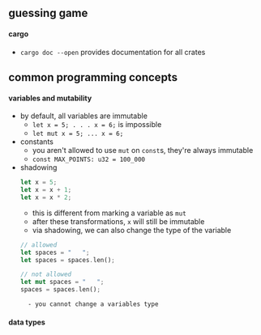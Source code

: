 ## guessing game 

#### cargo 
- `cargo doc --open` provides documentation for all crates

## common programming concepts 

#### variables and mutability
- by default, all variables are immutable
    - `let x = 5; . . . x = 6;` is impossible
    - `let mut x = 5; ... x = 6;`
- constants
    - you aren't allowed to use `mut` on `const`s, they're always immutable
    - `const MAX_POINTS: u32 = 100_000`
- shadowing
    ```rust
    let x = 5;
    let x = x + 1;
    let x = x * 2;
    ```
    - this is different from marking a variable as `mut`
    - after these transformations, `x` will still be immutable
    - via shadowing, we can also change the type of the variable
    ```rust
    // allowed
    let spaces = "   ";
    let spaces = spaces.len();

    // not allowed
    let mut spaces = "   ";
    spaces = spaces.len();
    ```
        - you cannot change a variables type

#### data types


